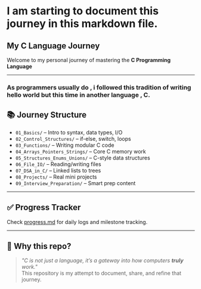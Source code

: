# I am starting to document this journey in this markdown file.
## My C Language Journey
Welcome to my personal journey of mastering the **C Programming Language** 

---
### As programmers usually do , i followed this tradition of writing hello world but this time in another language , C.  
## 📚 Journey Structure

- `01_Basics/` – Intro to syntax, data types, I/O
- `02_Control_Structures/` – if-else, switch, loops
- `03_Functions/` – Writing modular C code
- `04_Arrays_Pointers_Strings/` – Core C memory work
- `05_Structures_Enums_Unions/` – C-style data structures
- `06_File_IO/` – Reading/writing files
- `07_DSA_in_C/` – Linked lists to trees
- `08_Projects/` – Real mini projects
- `09_Interview_Preparation/` – Smart prep content

---

## ✅ Progress Tracker

Check [progress.md](progress.md) for daily logs and milestone tracking.

---

## 🌱 Why this repo?

> _"C is not just a language, it’s a gateway into how computers **truly** work."_  
This repository is my attempt to document, share, and refine that journey.



